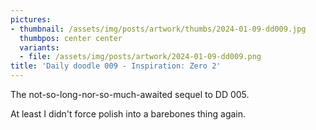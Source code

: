 ```yaml
---
pictures:
- thumbnail: /assets/img/posts/artwork/thumbs/2024-01-09-dd009.jpg
  thumbpos: center center
  variants:
  - file: /assets/img/posts/artwork/2024-01-09-dd009.png
title: 'Daily doodle 009 - Inspiration: Zero 2'
---
```

The not-so-long-nor-so-much-awaited sequel to DD 005.

At least I didn't force polish into a barebones thing again.
